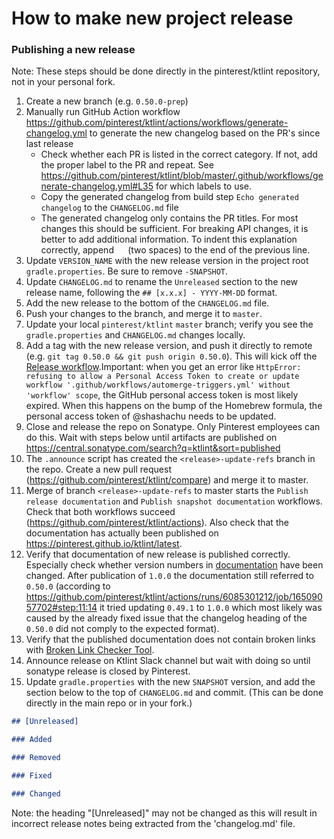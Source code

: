 # How to make new project release

### Publishing a new release

Note: These steps should be done directly in the pinterest/ktlint repository, not in your personal fork.

1. Create a new branch (e.g. `0.50.0-prep`)
2. Manually run GitHub Action workflow https://github.com/pinterest/ktlint/actions/workflows/generate-changelog.yml to generate the new changelog based on the PR's since last release
   * Check whether each PR is listed in the correct category. If not, add the proper label to the PR and repeat. See https://github.com/pinterest/ktlint/blob/master/.github/workflows/generate-changelog.yml#L35 for which labels to use. 
   * Copy the generated changelog from build step `Echo generated changelog` to the `CHANGELOG.md` file
   * The generated changelog only contains the PR titles. For most changes this should be sufficient. For breaking API changes, it is better to add additional information. To indent this explanation correctly, append `  ` (two spaces) to the end of the previous line.
3. Update `VERSION_NAME` with the new release version in the project root `gradle.properties`. Be sure to remove `-SNAPSHOT`.
4. Update `CHANGELOG.md` to rename the `Unreleased` section to the new release name, following the `## [x.x.x] - YYYY-MM-DD` format.
5. Add the new release to the bottom of the `CHANGELOG.md` file.
6. Push your changes to the branch, and merge it to `master`.
7. Update your local `pinterest/ktlint` `master` branch; verify you see the `gradle.properties` and `CHANGELOG.md` changes locally.
8. Add a tag with the new release version, and push it directly to remote (e.g. `git tag 0.50.0 && git push origin 0.50.0`). This will kick off the [Release workflow](https://github.com/pinterest/ktlint/actions/workflows/publish-release-build.yml).Important: when you get an error like `HttpError: refusing to allow a Personal Access Token to create or update workflow '.github/workflows/automerge-triggers.yml' without 'workflow' scope`, the GitHub personal access token is most likely expired. When this happens on the bump of the Homebrew formula, the personal access token of @shashachu needs to be updated.
9. Close and release the repo on Sonatype. Only Pinterest employees can do this. Wait with steps below until artifacts are published on https://central.sonatype.com/search?q=ktlint&sort=published
10. The `.announce` script has created the `<release>-update-refs` branch in the repo. Create a new pull request (https://github.com/pinterest/ktlint/compare) and merge it to master.
11. Merge of branch `<release>-update-refs` to master starts the `Publish release documentation` and `Publish snapshot documentation` workflows. Check that both workflows succeed (https://github.com/pinterest/ktlint/actions). Also check that the documentation has actually been published on https://pinterest.github.io/ktlint/latest.
12. Verify that documentation of new release is published correctly. Especially check whether version numbers in [documentation](https://pinterest.github.io/ktlint/latest/install/cli/) have been changed. After publication of `1.0.0` the documentation still referred to `0.50.0` (according to https://github.com/pinterest/ktlint/actions/runs/6085301212/job/16509057702#step:11:14 it tried updating `0.49.1` to `1.0.0` which most likely was caused by the already fixed issue that the changelog heading of the `0.50.0` did not comply to the expected format).
13. Verify that the published documentation does not contain broken links with [Broken Link Checker Tool](https://www.deadlinkchecker.com/website-dead-link-checker.asp).
14. Announce release on Ktlint Slack channel but wait with doing so until sonatype release is closed by Pinterest.
15. Update `gradle.properties` with the new `SNAPSHOT` version, and add the section below to the top of `CHANGELOG.md` and commit. (This can be done directly in the main repo or in your fork.)
```markdown
## [Unreleased]

### Added

### Removed

### Fixed

### Changed
```
Note: the heading "[Unreleased]" may not be changed as this will result in incorrect release notes being extracted from the 'changelog.md' file. 
